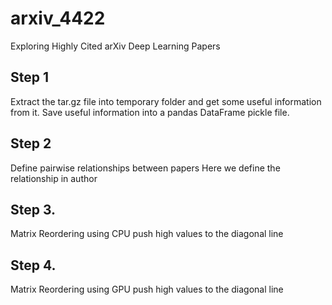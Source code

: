 # arxiv_4422
Exploring Highly Cited arXiv Deep Learning Papers

## Step 1
Extract the tar.gz file into temporary folder and get some useful information from it.
Save useful information into a pandas DataFrame pickle file.

## Step 2
Define pairwise relationships between papers
Here we define the relationship in author

## Step 3.
Matrix Reordering using CPU
push high values to the diagonal line

## Step 4.
Matrix Reordering using GPU
push high values to the diagonal line

